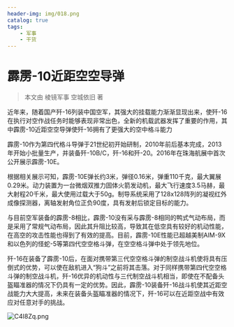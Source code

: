 ```yaml
---
header-img: img/018.png
catalog: true
tags:
    - 军事
    - 干货
---
```


# 霹雳-10近距空空导弹
> 本文由 棱镜军事 空城依旧 著

近年来，随着国产歼-16列装中国空军，其强大的挂载能力渐渐显现出来，使歼-16在执行对空作战任务时能够表现非常出色，全新的机载武器发挥了重要的作用，其中霹雳-10近距空空导弹使歼-16拥有了更强大的空中格斗能力

霹雳-10作为第四代格斗导弹于21世纪初开始研制，2010年前后基本完成，2013年开始小批量生产，并装备歼-10B/C，歼-16和歼-20。2016年在珠海航展中首次公开展示霹雳-10E。

根据相关展示可知，霹雳-10E弹长约3米，弹径0.16米，弹重110千克，最大翼展0.29米。动力装置为一台微烟双推力固体火箭发动机，最大飞行速度3.5马赫，最大射程20千米，最大使用过载大于50g。制导系统采用了128x128阵列的凝视红外成像探测器，离轴发射角位正负90度，具有发射后锁定目标的能力。

与目前空军装备的霹雳-8相比，霹雳-10没有采与霹雳-8相同的鸭式气动布局，而是采用了常规气动布局，因此其升阻比较高，导致其在低空具有较好的机动性能，在高空的攻击性能也得到了有效的提高。目前，霹雳-10E性能已超越美制AIM-9X和以色列的怪蛇-5等第四代空空格斗弹，在空空格斗弹中处于领先地位。

歼-16在装备了霹雳-10后，在面对携带第三代空空格斗弹的制空战斗机使将具有压倒式的优势，可以使在敌机进入“狗斗”之前将其击落。对于同样携带第四代空空格斗弹的制空战斗机，歼-16优异的机动性与三代制空战斗机相当，即使在不配备头盔瞄准器的情况下仍具有一定的优势。因此，霹雳-10装备歼-16战斗机使其近距空战能力大大提高，未来在装备头盔瞄准器的情况下，歼-16可以在近距空战中有效应对任意对手的挑战。

![C4I8Zq.png](https://s1.ax1x.com/2018/05/29/C4I8Zq.png)